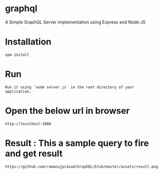 # graphql
A Simple GraphQL Server implementation using Express and Node JS

# Installation
``` 
npm install
```
# Run
```
Run it using `node server.js` in the root directory of your application.
```
# Open the below url in browser
```
http://localhost:3000
```

# Result : This a sample query to fire and get result
```
https://github.com/ramanujprasad/GraphQL/blob/master/assets/result.png
```
